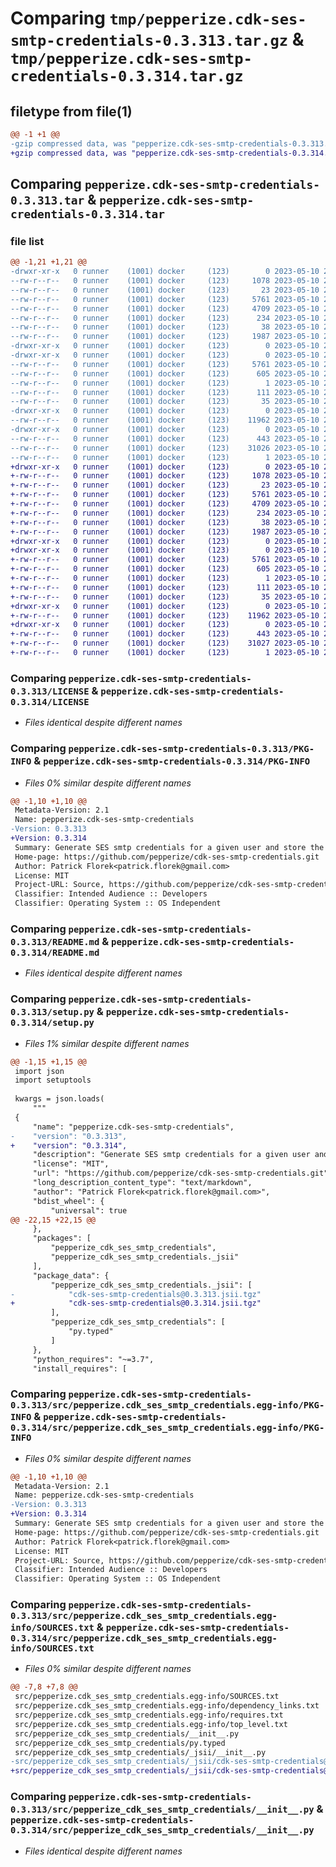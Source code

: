 # Comparing `tmp/pepperize.cdk-ses-smtp-credentials-0.3.313.tar.gz` & `tmp/pepperize.cdk-ses-smtp-credentials-0.3.314.tar.gz`

## filetype from file(1)

```diff
@@ -1 +1 @@
-gzip compressed data, was "pepperize.cdk-ses-smtp-credentials-0.3.313.tar", last modified: Wed May 10 23:13:22 2023, max compression
+gzip compressed data, was "pepperize.cdk-ses-smtp-credentials-0.3.314.tar", last modified: Wed May 10 23:20:19 2023, max compression
```

## Comparing `pepperize.cdk-ses-smtp-credentials-0.3.313.tar` & `pepperize.cdk-ses-smtp-credentials-0.3.314.tar`

### file list

```diff
@@ -1,21 +1,21 @@
-drwxr-xr-x   0 runner    (1001) docker     (123)        0 2023-05-10 23:13:22.548772 pepperize.cdk-ses-smtp-credentials-0.3.313/
--rw-r--r--   0 runner    (1001) docker     (123)     1078 2023-05-10 23:13:09.000000 pepperize.cdk-ses-smtp-credentials-0.3.313/LICENSE
--rw-r--r--   0 runner    (1001) docker     (123)       23 2023-05-10 23:13:09.000000 pepperize.cdk-ses-smtp-credentials-0.3.313/MANIFEST.in
--rw-r--r--   0 runner    (1001) docker     (123)     5761 2023-05-10 23:13:22.548772 pepperize.cdk-ses-smtp-credentials-0.3.313/PKG-INFO
--rw-r--r--   0 runner    (1001) docker     (123)     4709 2023-05-10 23:13:09.000000 pepperize.cdk-ses-smtp-credentials-0.3.313/README.md
--rw-r--r--   0 runner    (1001) docker     (123)      234 2023-05-10 23:13:09.000000 pepperize.cdk-ses-smtp-credentials-0.3.313/pyproject.toml
--rw-r--r--   0 runner    (1001) docker     (123)       38 2023-05-10 23:13:22.548772 pepperize.cdk-ses-smtp-credentials-0.3.313/setup.cfg
--rw-r--r--   0 runner    (1001) docker     (123)     1987 2023-05-10 23:13:09.000000 pepperize.cdk-ses-smtp-credentials-0.3.313/setup.py
-drwxr-xr-x   0 runner    (1001) docker     (123)        0 2023-05-10 23:13:22.548772 pepperize.cdk-ses-smtp-credentials-0.3.313/src/
-drwxr-xr-x   0 runner    (1001) docker     (123)        0 2023-05-10 23:13:22.548772 pepperize.cdk-ses-smtp-credentials-0.3.313/src/pepperize.cdk_ses_smtp_credentials.egg-info/
--rw-r--r--   0 runner    (1001) docker     (123)     5761 2023-05-10 23:13:22.000000 pepperize.cdk-ses-smtp-credentials-0.3.313/src/pepperize.cdk_ses_smtp_credentials.egg-info/PKG-INFO
--rw-r--r--   0 runner    (1001) docker     (123)      605 2023-05-10 23:13:22.000000 pepperize.cdk-ses-smtp-credentials-0.3.313/src/pepperize.cdk_ses_smtp_credentials.egg-info/SOURCES.txt
--rw-r--r--   0 runner    (1001) docker     (123)        1 2023-05-10 23:13:22.000000 pepperize.cdk-ses-smtp-credentials-0.3.313/src/pepperize.cdk_ses_smtp_credentials.egg-info/dependency_links.txt
--rw-r--r--   0 runner    (1001) docker     (123)      111 2023-05-10 23:13:22.000000 pepperize.cdk-ses-smtp-credentials-0.3.313/src/pepperize.cdk_ses_smtp_credentials.egg-info/requires.txt
--rw-r--r--   0 runner    (1001) docker     (123)       35 2023-05-10 23:13:22.000000 pepperize.cdk-ses-smtp-credentials-0.3.313/src/pepperize.cdk_ses_smtp_credentials.egg-info/top_level.txt
-drwxr-xr-x   0 runner    (1001) docker     (123)        0 2023-05-10 23:13:22.548772 pepperize.cdk-ses-smtp-credentials-0.3.313/src/pepperize_cdk_ses_smtp_credentials/
--rw-r--r--   0 runner    (1001) docker     (123)    11962 2023-05-10 23:13:09.000000 pepperize.cdk-ses-smtp-credentials-0.3.313/src/pepperize_cdk_ses_smtp_credentials/__init__.py
-drwxr-xr-x   0 runner    (1001) docker     (123)        0 2023-05-10 23:13:22.548772 pepperize.cdk-ses-smtp-credentials-0.3.313/src/pepperize_cdk_ses_smtp_credentials/_jsii/
--rw-r--r--   0 runner    (1001) docker     (123)      443 2023-05-10 23:13:09.000000 pepperize.cdk-ses-smtp-credentials-0.3.313/src/pepperize_cdk_ses_smtp_credentials/_jsii/__init__.py
--rw-r--r--   0 runner    (1001) docker     (123)    31026 2023-05-10 23:13:09.000000 pepperize.cdk-ses-smtp-credentials-0.3.313/src/pepperize_cdk_ses_smtp_credentials/_jsii/cdk-ses-smtp-credentials@0.3.313.jsii.tgz
--rw-r--r--   0 runner    (1001) docker     (123)        1 2023-05-10 23:13:09.000000 pepperize.cdk-ses-smtp-credentials-0.3.313/src/pepperize_cdk_ses_smtp_credentials/py.typed
+drwxr-xr-x   0 runner    (1001) docker     (123)        0 2023-05-10 23:20:19.750609 pepperize.cdk-ses-smtp-credentials-0.3.314/
+-rw-r--r--   0 runner    (1001) docker     (123)     1078 2023-05-10 23:20:07.000000 pepperize.cdk-ses-smtp-credentials-0.3.314/LICENSE
+-rw-r--r--   0 runner    (1001) docker     (123)       23 2023-05-10 23:20:07.000000 pepperize.cdk-ses-smtp-credentials-0.3.314/MANIFEST.in
+-rw-r--r--   0 runner    (1001) docker     (123)     5761 2023-05-10 23:20:19.750609 pepperize.cdk-ses-smtp-credentials-0.3.314/PKG-INFO
+-rw-r--r--   0 runner    (1001) docker     (123)     4709 2023-05-10 23:20:07.000000 pepperize.cdk-ses-smtp-credentials-0.3.314/README.md
+-rw-r--r--   0 runner    (1001) docker     (123)      234 2023-05-10 23:20:07.000000 pepperize.cdk-ses-smtp-credentials-0.3.314/pyproject.toml
+-rw-r--r--   0 runner    (1001) docker     (123)       38 2023-05-10 23:20:19.750609 pepperize.cdk-ses-smtp-credentials-0.3.314/setup.cfg
+-rw-r--r--   0 runner    (1001) docker     (123)     1987 2023-05-10 23:20:07.000000 pepperize.cdk-ses-smtp-credentials-0.3.314/setup.py
+drwxr-xr-x   0 runner    (1001) docker     (123)        0 2023-05-10 23:20:19.750609 pepperize.cdk-ses-smtp-credentials-0.3.314/src/
+drwxr-xr-x   0 runner    (1001) docker     (123)        0 2023-05-10 23:20:19.750609 pepperize.cdk-ses-smtp-credentials-0.3.314/src/pepperize.cdk_ses_smtp_credentials.egg-info/
+-rw-r--r--   0 runner    (1001) docker     (123)     5761 2023-05-10 23:20:19.000000 pepperize.cdk-ses-smtp-credentials-0.3.314/src/pepperize.cdk_ses_smtp_credentials.egg-info/PKG-INFO
+-rw-r--r--   0 runner    (1001) docker     (123)      605 2023-05-10 23:20:19.000000 pepperize.cdk-ses-smtp-credentials-0.3.314/src/pepperize.cdk_ses_smtp_credentials.egg-info/SOURCES.txt
+-rw-r--r--   0 runner    (1001) docker     (123)        1 2023-05-10 23:20:19.000000 pepperize.cdk-ses-smtp-credentials-0.3.314/src/pepperize.cdk_ses_smtp_credentials.egg-info/dependency_links.txt
+-rw-r--r--   0 runner    (1001) docker     (123)      111 2023-05-10 23:20:19.000000 pepperize.cdk-ses-smtp-credentials-0.3.314/src/pepperize.cdk_ses_smtp_credentials.egg-info/requires.txt
+-rw-r--r--   0 runner    (1001) docker     (123)       35 2023-05-10 23:20:19.000000 pepperize.cdk-ses-smtp-credentials-0.3.314/src/pepperize.cdk_ses_smtp_credentials.egg-info/top_level.txt
+drwxr-xr-x   0 runner    (1001) docker     (123)        0 2023-05-10 23:20:19.750609 pepperize.cdk-ses-smtp-credentials-0.3.314/src/pepperize_cdk_ses_smtp_credentials/
+-rw-r--r--   0 runner    (1001) docker     (123)    11962 2023-05-10 23:20:07.000000 pepperize.cdk-ses-smtp-credentials-0.3.314/src/pepperize_cdk_ses_smtp_credentials/__init__.py
+drwxr-xr-x   0 runner    (1001) docker     (123)        0 2023-05-10 23:20:19.750609 pepperize.cdk-ses-smtp-credentials-0.3.314/src/pepperize_cdk_ses_smtp_credentials/_jsii/
+-rw-r--r--   0 runner    (1001) docker     (123)      443 2023-05-10 23:20:07.000000 pepperize.cdk-ses-smtp-credentials-0.3.314/src/pepperize_cdk_ses_smtp_credentials/_jsii/__init__.py
+-rw-r--r--   0 runner    (1001) docker     (123)    31027 2023-05-10 23:20:07.000000 pepperize.cdk-ses-smtp-credentials-0.3.314/src/pepperize_cdk_ses_smtp_credentials/_jsii/cdk-ses-smtp-credentials@0.3.314.jsii.tgz
+-rw-r--r--   0 runner    (1001) docker     (123)        1 2023-05-10 23:20:07.000000 pepperize.cdk-ses-smtp-credentials-0.3.314/src/pepperize_cdk_ses_smtp_credentials/py.typed
```

### Comparing `pepperize.cdk-ses-smtp-credentials-0.3.313/LICENSE` & `pepperize.cdk-ses-smtp-credentials-0.3.314/LICENSE`

 * *Files identical despite different names*

### Comparing `pepperize.cdk-ses-smtp-credentials-0.3.313/PKG-INFO` & `pepperize.cdk-ses-smtp-credentials-0.3.314/PKG-INFO`

 * *Files 0% similar despite different names*

```diff
@@ -1,10 +1,10 @@
 Metadata-Version: 2.1
 Name: pepperize.cdk-ses-smtp-credentials
-Version: 0.3.313
+Version: 0.3.314
 Summary: Generate SES smtp credentials for a given user and store the credentials in a SecretsManager Secret.
 Home-page: https://github.com/pepperize/cdk-ses-smtp-credentials.git
 Author: Patrick Florek<patrick.florek@gmail.com>
 License: MIT
 Project-URL: Source, https://github.com/pepperize/cdk-ses-smtp-credentials.git
 Classifier: Intended Audience :: Developers
 Classifier: Operating System :: OS Independent
```

### Comparing `pepperize.cdk-ses-smtp-credentials-0.3.313/README.md` & `pepperize.cdk-ses-smtp-credentials-0.3.314/README.md`

 * *Files identical despite different names*

### Comparing `pepperize.cdk-ses-smtp-credentials-0.3.313/setup.py` & `pepperize.cdk-ses-smtp-credentials-0.3.314/setup.py`

 * *Files 1% similar despite different names*

```diff
@@ -1,15 +1,15 @@
 import json
 import setuptools
 
 kwargs = json.loads(
     """
 {
     "name": "pepperize.cdk-ses-smtp-credentials",
-    "version": "0.3.313",
+    "version": "0.3.314",
     "description": "Generate SES smtp credentials for a given user and store the credentials in a SecretsManager Secret.",
     "license": "MIT",
     "url": "https://github.com/pepperize/cdk-ses-smtp-credentials.git",
     "long_description_content_type": "text/markdown",
     "author": "Patrick Florek<patrick.florek@gmail.com>",
     "bdist_wheel": {
         "universal": true
@@ -22,15 +22,15 @@
     },
     "packages": [
         "pepperize_cdk_ses_smtp_credentials",
         "pepperize_cdk_ses_smtp_credentials._jsii"
     ],
     "package_data": {
         "pepperize_cdk_ses_smtp_credentials._jsii": [
-            "cdk-ses-smtp-credentials@0.3.313.jsii.tgz"
+            "cdk-ses-smtp-credentials@0.3.314.jsii.tgz"
         ],
         "pepperize_cdk_ses_smtp_credentials": [
             "py.typed"
         ]
     },
     "python_requires": "~=3.7",
     "install_requires": [
```

### Comparing `pepperize.cdk-ses-smtp-credentials-0.3.313/src/pepperize.cdk_ses_smtp_credentials.egg-info/PKG-INFO` & `pepperize.cdk-ses-smtp-credentials-0.3.314/src/pepperize.cdk_ses_smtp_credentials.egg-info/PKG-INFO`

 * *Files 0% similar despite different names*

```diff
@@ -1,10 +1,10 @@
 Metadata-Version: 2.1
 Name: pepperize.cdk-ses-smtp-credentials
-Version: 0.3.313
+Version: 0.3.314
 Summary: Generate SES smtp credentials for a given user and store the credentials in a SecretsManager Secret.
 Home-page: https://github.com/pepperize/cdk-ses-smtp-credentials.git
 Author: Patrick Florek<patrick.florek@gmail.com>
 License: MIT
 Project-URL: Source, https://github.com/pepperize/cdk-ses-smtp-credentials.git
 Classifier: Intended Audience :: Developers
 Classifier: Operating System :: OS Independent
```

### Comparing `pepperize.cdk-ses-smtp-credentials-0.3.313/src/pepperize.cdk_ses_smtp_credentials.egg-info/SOURCES.txt` & `pepperize.cdk-ses-smtp-credentials-0.3.314/src/pepperize.cdk_ses_smtp_credentials.egg-info/SOURCES.txt`

 * *Files 0% similar despite different names*

```diff
@@ -7,8 +7,8 @@
 src/pepperize.cdk_ses_smtp_credentials.egg-info/SOURCES.txt
 src/pepperize.cdk_ses_smtp_credentials.egg-info/dependency_links.txt
 src/pepperize.cdk_ses_smtp_credentials.egg-info/requires.txt
 src/pepperize.cdk_ses_smtp_credentials.egg-info/top_level.txt
 src/pepperize_cdk_ses_smtp_credentials/__init__.py
 src/pepperize_cdk_ses_smtp_credentials/py.typed
 src/pepperize_cdk_ses_smtp_credentials/_jsii/__init__.py
-src/pepperize_cdk_ses_smtp_credentials/_jsii/cdk-ses-smtp-credentials@0.3.313.jsii.tgz
+src/pepperize_cdk_ses_smtp_credentials/_jsii/cdk-ses-smtp-credentials@0.3.314.jsii.tgz
```

### Comparing `pepperize.cdk-ses-smtp-credentials-0.3.313/src/pepperize_cdk_ses_smtp_credentials/__init__.py` & `pepperize.cdk-ses-smtp-credentials-0.3.314/src/pepperize_cdk_ses_smtp_credentials/__init__.py`

 * *Files identical despite different names*

